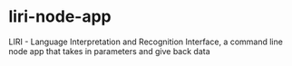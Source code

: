 # liri-node-app
LIRI - Language Interpretation and Recognition Interface, a command line node app that takes in parameters and give back data
